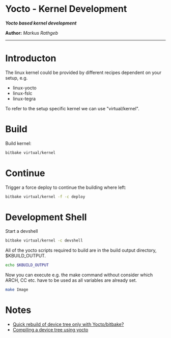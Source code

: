 Yocto - Kernel Development
===

***Yocto based kernel development***

**Author:** *Markus Rathgeb*

---

# Introducton

The linux kernel could be provided by different recipes dependent on your setup, e.g.
* linux-yocto
* linux-fslc
* linux-tegra

To refer to the setup specific kernel we can use "virtual/kernel".

# Build

Build kernel:

```bash
bitbake virtual/kernel
```

# Continue

Trigger a force deploy to continue the building where left:

```bash
bitbake virtual/kernel -f -c deploy
```

# Development Shell

Start a devshell

```bash
bitbake virtual/kernel -c devshell
```

All of the yocto scripts required to build are in the build output directory, $KBUILD_OUTPUT.

```bash
echo $KBUILD_OUTPUT
```

Now you can execute e.g. the make command without consider which ARCH, CC etc. have to be used as all variables are already set.

```bash
make Image
```

# Notes

* [Quick rebuild of device tree only with Yocto/bitbake?](https://stackoverflow.com/questions/38917745/quick-rebuild-of-device-tree-only-with-yocto-bitbake)
* [Compiling a device tree using yocto](https://splefty.blogspot.com/2015/09/compiling-device-tree-using-yocto.html)